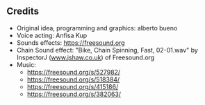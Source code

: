 ## Credits

- Original idea, programming and graphics: alberto bueno
- Voice acting: Anfisa Kup
- Sounds effects: https://freesound.org
- Chain Sound effect: "Bike, Chain Spinning, Fast, 02-01.wav" by InspectorJ (www.jshaw.co.uk) of Freesound.org
- Music: 
  - https://freesound.org/s/527982/
  - https://freesound.org/s/518384/
  - https://freesound.org/s/415186/
  - https://freesound.org/s/382063/